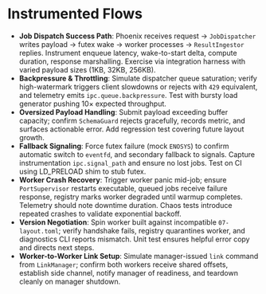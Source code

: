 # Instrumented Flows

- **Job Dispatch Success Path**: Phoenix receives request → `JobDispatcher` writes payload → futex wake → worker processes → `ResultIngestor` replies. Instrument enqueue latency, wake-to-start delta, compute duration, response marshalling. Exercise via integration harness with varied payload sizes (1KB, 32KB, 256KB).
- **Backpressure & Throttling**: Simulate dispatcher queue saturation; verify high-watermark triggers client slowdowns or rejects with `429` equivalent, and telemetry emits `ipc.queue.backpressure`. Test with bursty load generator pushing 10× expected throughput.
- **Oversized Payload Handling**: Submit payload exceeding buffer capacity; confirm `SchemaGuard` rejects gracefully, records metric, and surfaces actionable error. Add regression test covering future layout growth.
- **Fallback Signaling**: Force futex failure (mock `ENOSYS`) to confirm automatic switch to `eventfd`, and secondary fallback to signals. Capture instrumentation `ipc.signal_path` and ensure no lost jobs. Test on CI using LD_PRELOAD shim to stub futex.
- **Worker Crash Recovery**: Trigger worker panic mid-job; ensure `PortSupervisor` restarts executable, queued jobs receive failure response, registry marks worker degraded until warmup completes. Telemetry should note downtime duration. Chaos tests introduce repeated crashes to validate exponential backoff.
- **Version Negotiation**: Spin worker built against incompatible `07-layout.toml`; verify handshake fails, registry quarantines worker, and diagnostics CLI reports mismatch. Unit test ensures helpful error copy and directs next steps.
- **Worker-to-Worker Link Setup**: Simulate manager-issued `link` command from `LinkManager`; confirm both workers receive shared offsets, establish side channel, notify manager of readiness, and teardown cleanly on manager shutdown.
